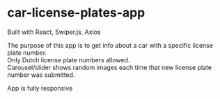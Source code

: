 # car-license-plates-app
Built with React, Swiper.js, Axios


The purpose of this app is to get info about a car with a specific license plate number.  
Only Dutch license plate numbers allowed.  
Carousel/slider shows random images each time that new license plate number was submitted.  


App is fully responsive
